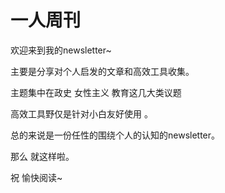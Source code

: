# 一人周刊

欢迎来到我的newsletter\~

主要是分享对个人启发的文章和高效工具收集。 &#x20;

主题集中在政史 女性主义 教育这几大类议题&#x20;

高效工具野仅是针对小白友好使用 。&#x20;

总的来说是一份任性的围绕个人的认知的newsletter。





那么 就这样啦。

祝 愉快阅读\~

&#x20;











&#x20;
